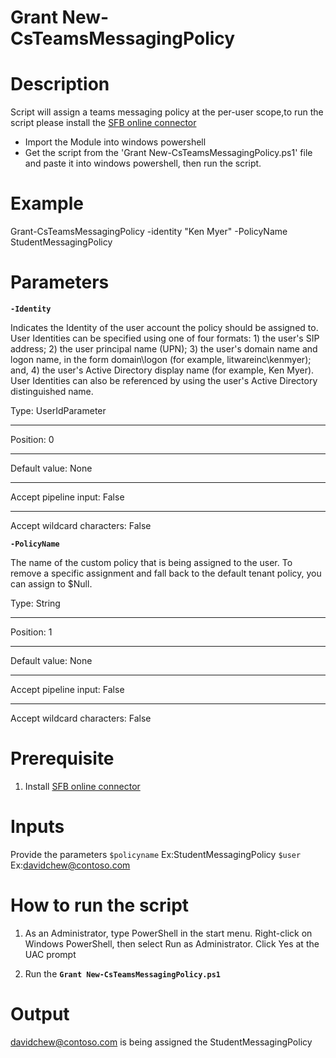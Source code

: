 # Grant New-CsTeamsMessagingPolicy

# Description
Script will assign a teams messaging policy at the per-user scope,to run the script please install the [SFB online connector](https://www.microsoft.com/en-us/download/details.aspx?id=39366)
- Import the Module into windows powershell 
- Get the script from the 'Grant New-CsTeamsMessagingPolicy.ps1' file and paste it into windows powershell, then run the script.

# Example
  Grant-CsTeamsMessagingPolicy -identity "Ken Myer" -PolicyName StudentMessagingPolicy

# Parameters
**`-Identity`**

Indicates the Identity of the user account the policy should be assigned to. User Identities can be specified using one of four formats: 1) the user's SIP address; 2) the user principal name (UPN); 3) the user's domain name and logon name, in the form domain\logon (for example, litwareinc\kenmyer); and, 4) the user's Active Directory display name (for example, Ken Myer). User Identities can also be referenced by using the user's Active Directory distinguished name.

Type:	UserIdParameter
* * *
Position:	0
* * *
Default value:	None
* * *
Accept pipeline input:	False
* * *
Accept wildcard characters:	False

**`-PolicyName`**

The name of the custom policy that is being assigned to the user. To remove a specific assignment and fall back to the default tenant policy, you can assign to $Null.

Type:	String
* * *
Position:	1
* * *
Default value:	None
* * *
Accept pipeline input:	False
* * *
Accept wildcard characters:	False

# Prerequisite
1)	Install [SFB online connector](https://www.microsoft.com/en-us/download/details.aspx?id=39366)

# Inputs
Provide the parameters
`$policyname` Ex:StudentMessagingPolicy
`$user` Ex:davidchew@contoso.com

# How to run the script

1. As an Administrator, type PowerShell in the start menu. Right-click on Windows PowerShell, then select Run as Administrator.
Click Yes at the UAC prompt

2. Run the **`Grant New-CsTeamsMessagingPolicy.ps1`**

# Output
davidchew@contoso.com is being assigned the StudentMessagingPolicy
